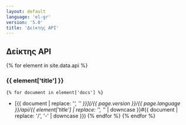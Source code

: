 ```yaml
---
layout: default
language: 'el-gr'
version: '5.0'
title: 'Δείκτης API'
---
```


## Δείκτης API
{% for element in site.data.api %}
### {{ element['title'] }}

    {% for document in element['docs'] %}
* [{{ document | replace: '_', '\' }}](/{{ page.version }}/{{ page.language }}/api/{{ element['title'] | replace: '\', '_' | downcase }}#{{ document | replace: '/', '-' | downcase }})
    {% endfor %}
{% endfor %}

